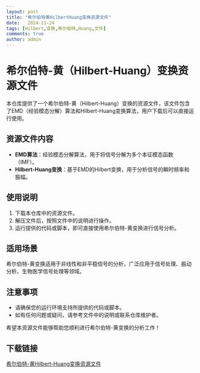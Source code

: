 ```yaml
---
layout: post
title: "希尔伯特黄HilbertHuang变换资源文件"
date:   2024-11-24
tags: [Hilbert,变换,希尔伯特,Huang,文件]
comments: true
author: admin
---
```

# 希尔伯特-黄（Hilbert-Huang）变换资源文件

本仓库提供了一个希尔伯特-黄（Hilbert-Huang）变换的资源文件，该文件包含了EMD（经验模态分解）算法和Hilbert-Huang变换算法，用户下载后可以直接运行使用。

## 资源文件内容

- **EMD算法**：经验模态分解算法，用于将信号分解为多个本征模态函数（IMF）。
- **Hilbert-Huang变换**：基于EMD的Hilbert变换，用于分析信号的瞬时频率和振幅。

## 使用说明

1. 下载本仓库中的资源文件。
2. 解压文件后，按照文件中的说明进行操作。
3. 运行提供的代码或脚本，即可直接使用希尔伯特-黄变换进行信号分析。

## 适用场景

希尔伯特-黄变换适用于非线性和非平稳信号的分析，广泛应用于信号处理、振动分析、生物医学信号处理等领域。

## 注意事项

- 请确保您的运行环境支持所提供的代码或脚本。
- 如有任何问题或疑问，请参考文件中的说明或联系仓库维护者。

希望本资源文件能够帮助您顺利进行希尔伯特-黄变换的分析工作！

## 下载链接

[希尔伯特-黄Hilbert-Huang变换资源文件](https://pan.quark.cn/s/5f2479c31130)